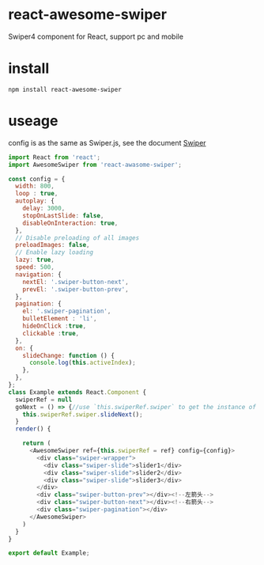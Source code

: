 # react-awesome-swiper
Swiper4 component for React, support pc and mobile
# install
```npm install react-awesome-swiper```
# useage
config is as the same as Swiper.js, see the document [Swiper](http://www.idangero.us/swiper/get-started/) 
```javascript
import React from 'react';
import AwesomeSwiper from 'react-awasome-swiper';

const config = {
  width: 800,
  loop : true,
  autoplay: {
    delay: 3000,
    stopOnLastSlide: false,
    disableOnInteraction: true,
  },
  // Disable preloading of all images
  preloadImages: false,
  // Enable lazy loading
  lazy: true,
  speed: 500,
  navigation: {
    nextEl: '.swiper-button-next',
    prevEl: '.swiper-button-prev',
  },
  pagination: {
    el: '.swiper-pagination',
    bulletElement : 'li',
    hideOnClick :true,
    clickable :true,
  },
  on: {
    slideChange: function () {
      console.log(this.activeIndex);
    },
  },
};
class Example extends React.Component {
  swiperRef = null
  goNext = () => {//use `this.swiperRef.swiper` to get the instance of Swiper
    this.swiperRef.swiper.slideNext();
  }
  render() {

    return (
      <AwesomeSwiper ref={this.swiperRef = ref} config={config}>
        <div class="swiper-wrapper">
          <div class="swiper-slide">slider1</div>
          <div class="swiper-slide">slider2</div>
          <div class="swiper-slide">slider3</div>
        </div>
        <div class="swiper-button-prev"></div><!--左箭头-->
        <div class="swiper-button-next"></div><!--右箭头-->
        <div class="swiper-pagination"></div>
      </AwesomeSwiper>
    )
  }
}

export default Example;
```
